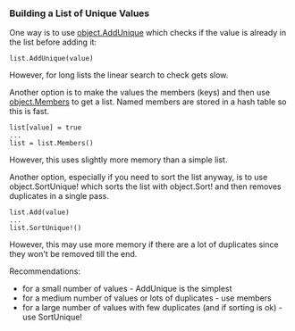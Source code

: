 ### Building a List of Unique Values

One way is to use [object.AddUnique](<../../Language/Reference/Object/object.AddUnique.md>) which checks if the value is already in the list before adding it:

``` suneido
list.AddUnique(value)
```

However, for long lists the linear search to check gets slow.

Another option is to make the values the members (keys) and then use [object.Members](<../../Language/Reference/Object/object.Members.md>) to get a list. Named members are stored in a hash table so this is fast.

``` suneido
list[value] = true
...
list = list.Members()
```

However, this uses slightly more memory than a simple list.

Another option, especially if you need to sort the list anyway, is to use object.SortUnique! which sorts the list with object.Sort! and then removes duplicates in a single pass.

``` suneido
list.Add(value)
...
list.SortUnique!()
```

However, this may use more memory if there are a lot of duplicates since they won't be removed till the end.

Recommendations:

-	for a small number of values - AddUnique is the simplest
-	for a medium number of values or lots of duplicates - use members
-	for a large number of values with few duplicates (and if sorting is ok) - use SortUnique!